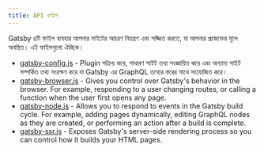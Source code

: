 ```yaml
---
title: API ফাইল
---
```


Gatsby ৪টি ফাইল ব্যবহার আপনার সাইটের আচরণ নিয়ন্ত্রণ এবং সজ্জিত করতে, যা আপনার প্রজেক্তের মূলে অবস্থিত। এই ফাইলগুলো ঐচ্ছিক।

- [gatsby-config.js](/docs/api-files-gatsby-config) - Plugin সক্রিয় করে, সাধারণ সাইট তথ্য সংজ্ঞায়িত করে এবং অন্যান্য সাইট সম্পর্কিত তথ্য সংরক্ষণ করে যা Gatsby এর GraphQL তথ্যের স্তরের সাথে সংযোজিত করে।
- [gatsby-browser.js](/docs/api-files-gatsby-browser) - Gives you control over Gatsby's behavior in the browser. For example, responding to a user changing routes, or calling a function when the user first opens any page.
- [gatsby-node.js](/docs/api-files-gatsby-node) - Allows you to respond to events in the Gatsby build cycle. For example, adding pages dynamically, editing GraphQL nodes as they are created, or performing an action after a build is complete.
- [gatsby-ssr.js](/docs/api-files-gatsby-ssr) - Exposes Gatsby's server-side rendering process so you can control how it builds your HTML pages.
